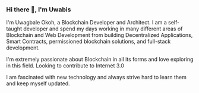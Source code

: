### Hi there 👋, I'm Uwabis

I'm Uwagbale Okoh, a Blockchain Developer and Architect. I am a self-taught developer and spend my days working in many different areas of Blockchain and Web Development from building Decentralized Applications, Smart Contracts, permissioned blockchain solutions, and full-stack development.

I'm extremely passionate about Blockchain in all its forms and love exploring in this field. Looking to contribute to Internet 3.0

I am fascinated with new technology and always strive hard to learn them and keep myself updated.




<!--
**Uwabis1/Uwabis1** is a ✨ _special_ ✨ repository because its `README.md` (this file) appears on your GitHub profile.

Here are some ideas to get you started:

- 🔭 I’m currently working on ...
- 🌱 I’m currently learning ...
- 👯 I’m looking to collaborate on ...
- 🤔 I’m looking for help with ...
- 💬 Ask me about ...
- 📫 How to reach me: ...
- 😄 Pronouns: ...
- ⚡ Fun fact: ...
-->
